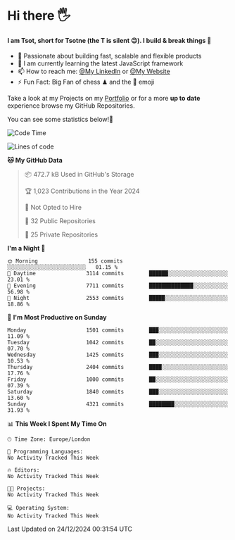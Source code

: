 # Hi there :raised_hand_with_fingers_splayed:
#### I am Tsot, short for Tsotne (the T is silent :wink:). I build & break things :space_invader:
- :telescope: Passionate about building fast, scalable and flexible products
- :seedling: I am currently learning the latest JavaScript framework 
- :mailbox: How to reach me: [@My LinkedIn](https://www.linkedin.com/in/tsotne-gvadzabia/) or [@My Website](https://tsotne.co.uk/contact)
- :zap: Fun Fact: Big Fan of chess ♟ and the 👾 emoji

Take a look at my Projects on my [Portfolio](https://tsotne.co.uk/) or for a more **up to date** experience browse my GitHub Repositories.

You can see some statistics below!:space_invader:
<!--START_SECTION:waka-->
![Code Time](http://img.shields.io/badge/Code%20Time-761%20hrs%202%20mins-blue)

![Lines of code](https://img.shields.io/badge/From%20Hello%20World%20I%27ve%20Written-8.5%20million%20lines%20of%20code-blue)

**🐱 My GitHub Data** 

> 📦 472.7 kB Used in GitHub's Storage 
 > 
> 🏆 1,023 Contributions in the Year 2024
 > 
> 🚫 Not Opted to Hire
 > 
> 📜 32 Public Repositories 
 > 
> 🔑 25 Private Repositories 
 > 
**I'm a Night 🦉** 

```text
🌞 Morning                155 commits         ░░░░░░░░░░░░░░░░░░░░░░░░░   01.15 % 
🌆 Daytime                3114 commits        ██████░░░░░░░░░░░░░░░░░░░   23.01 % 
🌃 Evening                7711 commits        ██████████████░░░░░░░░░░░   56.98 % 
🌙 Night                  2553 commits        █████░░░░░░░░░░░░░░░░░░░░   18.86 % 
```
📅 **I'm Most Productive on Sunday** 

```text
Monday                   1501 commits        ███░░░░░░░░░░░░░░░░░░░░░░   11.09 % 
Tuesday                  1042 commits        ██░░░░░░░░░░░░░░░░░░░░░░░   07.70 % 
Wednesday                1425 commits        ███░░░░░░░░░░░░░░░░░░░░░░   10.53 % 
Thursday                 2404 commits        ████░░░░░░░░░░░░░░░░░░░░░   17.76 % 
Friday                   1000 commits        ██░░░░░░░░░░░░░░░░░░░░░░░   07.39 % 
Saturday                 1840 commits        ███░░░░░░░░░░░░░░░░░░░░░░   13.60 % 
Sunday                   4321 commits        ████████░░░░░░░░░░░░░░░░░   31.93 % 
```


📊 **This Week I Spent My Time On** 

```text
🕑︎ Time Zone: Europe/London

💬 Programming Languages: 
No Activity Tracked This Week

🔥 Editors: 
No Activity Tracked This Week

🐱‍💻 Projects: 
No Activity Tracked This Week

💻 Operating System: 
No Activity Tracked This Week
```


 Last Updated on 24/12/2024 00:31:54 UTC
<!--END_SECTION:waka-->
